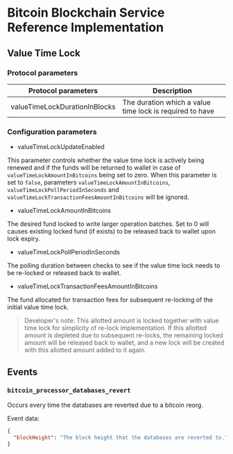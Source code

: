 # Bitcoin Blockchain Service Reference Implementation


## Value Time Lock

### Protocol parameters

| Protocol parameters                  | Description                                              |
| ------------------------------------ | ---------------------------------------------------------|
| valueTimeLockDurationInBlocks        | The duration which a value time lock is required to have |

### Configuration parameters
* valueTimeLockUpdateEnabled

This parameter controls whether the value time lock is actively being renewed and if the funds will be returned to wallet in case of `valueTimeLockAmountInBitcoins` being set to zero. When this parameter is set to `false`, parameters `valueTimeLockAmountInBitcoins`, `valueTimeLockPollPeriodInSeconds` and `valueTimeLockTransactionFeesAmountInBitcoins` will be ignored.

* valueTimeLockAmountInBitcoins

The desired fund locked to write larger operation batches. Set to 0 will causes existing locked fund (if exists) to be released back to wallet upon lock expiry.

* valueTimeLockPollPeriodInSeconds

The polling duration between checks to see if the value time lock needs to be re-locked or released back to wallet.

* valueTimeLockTransactionFeesAmountInBitcoins

The fund allocated for transaction fees for subsequent re-locking of the initial value time lock.

> Developer's note:
This allotted amount is locked together with value time lock for simplicity of re-lock implementation. If this allotted amount is depleted due to subsequent re-locks, the remaining locked amount will be released back to wallet, and a new lock will be created with this allotted amount added to it again.

## Events

### `bitcoin_processor_databases_revert`
Occurs every time the databases are reverted due to a bitcoin reorg.

Event data:
```json
{
  "blockHeight": "The block height that the databases are reverted to.",
}
```